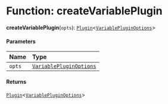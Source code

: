 # Function: createVariablePlugin

**createVariablePlugin**(`opts`): [`Plugin`](/auto-docs/free-layout-editor/variables/Plugin-1.md)<[`VariablePluginOptions`](/auto-docs/free-layout-editor/interfaces/VariablePluginOptions.md)>

#### Parameters

| Name | Type |
| :------ | :------ |
| `opts` | [`VariablePluginOptions`](/auto-docs/free-layout-editor/interfaces/VariablePluginOptions.md) |

#### Returns

[`Plugin`](/auto-docs/free-layout-editor/variables/Plugin-1.md)<[`VariablePluginOptions`](/auto-docs/free-layout-editor/interfaces/VariablePluginOptions.md)>
